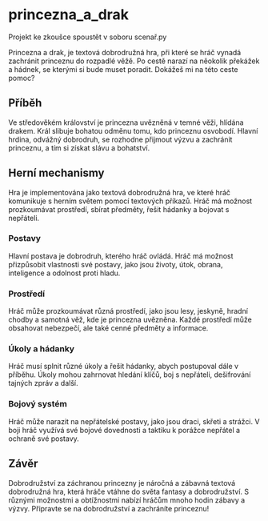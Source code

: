 # princezna_a_drak
Projekt ke zkoušce
spoustět v soboru scenař.py 

Princezna a drak, je textová dobrodružná hra, při které se hráč vynadá zachránit princeznu do rozpadlé věžě. Po cestě narazí na něokolik překážek a hádnek, se kterými si bude muset poradit. Dokážeš mi na této ceste pomoc? 

## Příběh
Ve středověkém království je princezna uvězněná v temné věži, hlídána drakem. Král slibuje bohatou odměnu tomu, kdo princeznu osvobodí. Hlavní hrdina, odvážný dobrodruh, se rozhodne přijmout výzvu a zachránit princeznu, a tím si získat slávu a bohatství.

## Herní mechanismy
Hra je implementována jako textová dobrodružná hra, ve které hráč komunikuje s herním světem pomocí textových příkazů. Hráč má možnost prozkoumávat prostředí, sbírat předměty, řešit hádanky a bojovat s nepřáteli.

### Postavy
Hlavní postava je dobrodruh, kterého hráč ovládá. Hráč má možnost přizpůsobit vlastnosti své postavy, jako jsou životy, útok, obrana, inteligence a odolnost proti hladu.

### Prostředí
Hráč může prozkoumávat různá prostředí, jako jsou lesy, jeskyně, hradní chodby a samotná věž, kde je princezna uvězněna. Každé prostředí může obsahovat nebezpečí, ale také cenné předměty a informace.

### Úkoly a hádanky
Hráč musí splnit různé úkoly a řešit hádanky, abych postupoval dále v příběhu. Úkoly mohou zahrnovat hledání klíčů, boj s nepřáteli, dešifrování tajných zpráv a další.

### Bojový systém
Hráč může narazit na nepřátelské postavy, jako jsou draci, skřeti a strážci. V boji hráč využívá své bojové dovednosti a taktiku k porážce nepřátel a ochraně své postavy.

## Závěr
Dobrodružství za záchranou princezny je náročná a zábavná textová dobrodružná hra, která hráče vtáhne do světa fantasy a dobrodružství. S různými možnostmi a obtížnostmi nabízí hráčům mnoho hodin zábavy a výzvy. Připravte se na dobrodružství a zachráníte princeznu!
